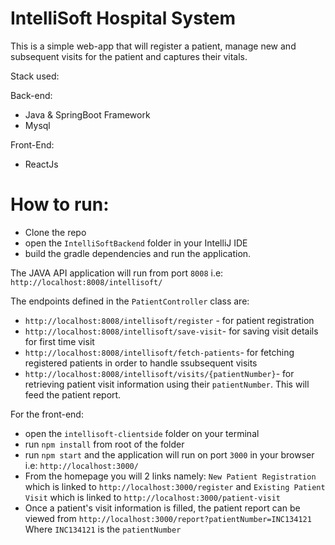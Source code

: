 # IntelliSoft Hospital System

This is a simple web-app that will register a patient, manage new and subsequent visits for the patient and captures their vitals.

Stack used:

Back-end:
- Java & SpringBoot Framework
- Mysql

Front-End:
- ReactJs

# How to run:

- Clone the repo
- open the `IntelliSoftBackend` folder in your IntelliJ IDE
- build the gradle dependencies and run the application. 

The JAVA API application will run from port `8008` i.e: `http://localhost:8008/intellisoft/`

The endpoints defined in the `PatientController` class are:

- `http://localhost:8008/intellisoft/register` - for patient registration
- `http://localhost:8008/intellisoft/save-visit`- for saving visit details for first time visit
- `http://localhost:8008/intellisoft/fetch-patients`- for fetching registered patients in order to handle ssubsequent visits
- `http://localhost:8008/intellisoft/visits/{patientNumber}`- for retrieving patient visit information using their `patientNumber`. This will feed the patient report.


For the front-end:

- open the `intellisoft-clientside` folder on your terminal
- run `npm install` from root of the folder
- run `npm start` and the application will run on port `3000` in your browser i.e: `http://localhost:3000/`
- From the homepage you will 2 links namely: `New Patient Registration` which is linked to `http://localhost:3000/register` and `Existing Patient Visit` which is linked to `http://localhost:3000/patient-visit`
- Once a patient's visit information is filled, the patient report can be viewed from `http://localhost:3000/report?patientNumber=INC134121` Where `INC134121` is the `patientNumber`
